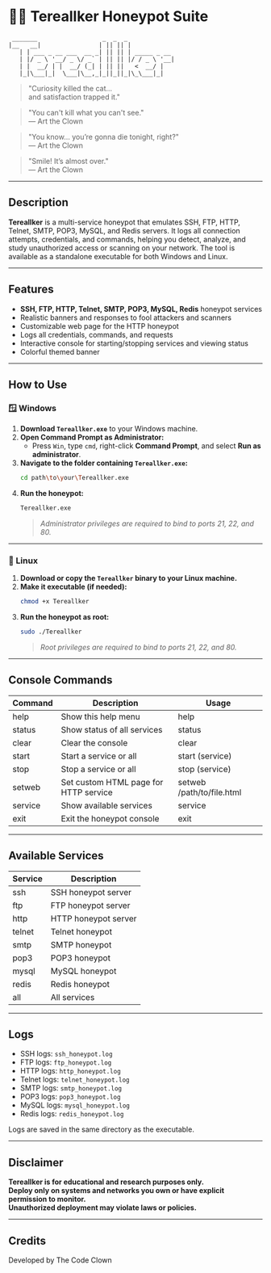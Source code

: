 # 🕵️‍♂️ Tereallker Honeypot Suite

```
 _______                  _  _  _             
|__   __|                | || || |            
   | | ___ _ __ ___  __ _| || || | _____ _ __ 
   | |/ _ \ '__/ _ \/ _` | || || |/ / _ \ '__|
   | |  __/ | |  __/ (_| | || ||   <  __/ |   
   |_|\___|_|  \___|\__,_|_||_||_|\_\___|_|   
```

> "Curiosity killed the cat...  
> and satisfaction trapped it."

> "You can't kill what you can't see."  
> — Art the Clown

> "You know... you’re gonna die tonight, right?"  
> — Art the Clown

> "Smile! It’s almost over."  
> — Art the Clown

---

## Description

**Tereallker** is a multi-service honeypot that emulates SSH, FTP, HTTP, Telnet, SMTP, POP3, MySQL, and Redis servers. It logs all connection attempts, credentials, and commands, helping you detect, analyze, and study unauthorized access or scanning on your network. The tool is available as a standalone executable for both Windows and Linux.

---

## Features

- **SSH, FTP, HTTP, Telnet, SMTP, POP3, MySQL, Redis** honeypot services
- Realistic banners and responses to fool attackers and scanners
- Customizable web page for the HTTP honeypot
- Logs all credentials, commands, and requests
- Interactive console for starting/stopping services and viewing status
- Colorful themed banner

---

## How to Use

### 🪟 Windows

1. **Download `Tereallker.exe`** to your Windows machine.
2. **Open Command Prompt as Administrator:**
   - Press `Win`, type `cmd`, right-click **Command Prompt**, and select **Run as administrator**.
3. **Navigate to the folder containing `Tereallker.exe`:**
   ```sh
   cd path\to\your\Tereallker.exe
   ```
4. **Run the honeypot:**
   ```sh
   Tereallker.exe
   ```
   > *Administrator privileges are required to bind to ports 21, 22, and 80.*

---

### 🐧 Linux

1. **Download or copy the `Tereallker` binary to your Linux machine.**
2. **Make it executable (if needed):**
   ```sh
   chmod +x Tereallker
   ```
3. **Run the honeypot as root:**
   ```sh
   sudo ./Tereallker
   ```
   > *Root privileges are required to bind to ports 21, 22, and 80.*

---

## Console Commands

| Command  | Description                                   | Usage                       |
|----------|-----------------------------------------------|-----------------------------|
| help     | Show this help menu                           | help                        |
| status   | Show status of all services                   | status                      |
| clear    | Clear the console                             | clear                       |
| start    | Start a service or all                        | start (service)             |
| stop     | Stop a service or all                         | stop (service)              |
| setweb   | Set custom HTML page for HTTP service         | setweb /path/to/file.html   |
| service  | Show available services                       | service                     |
| exit     | Exit the honeypot console                     | exit                        |

---

## Available Services

| Service | Description          |
|---------|----------------------|
| ssh     | SSH honeypot server  |
| ftp     | FTP honeypot server  |
| http    | HTTP honeypot server |
| telnet  | Telnet honeypot      |
| smtp    | SMTP honeypot        |
| pop3    | POP3 honeypot        |
| mysql   | MySQL honeypot       |
| redis   | Redis honeypot       |
| all     | All services         |

---

## Logs

- SSH logs: `ssh_honeypot.log`
- FTP logs: `ftp_honeypot.log`
- HTTP logs: `http_honeypot.log`
- Telnet logs: `telnet_honeypot.log`
- SMTP logs: `smtp_honeypot.log`
- POP3 logs: `pop3_honeypot.log`
- MySQL logs: `mysql_honeypot.log`
- Redis logs: `redis_honeypot.log`

Logs are saved in the same directory as the executable.

---

## Disclaimer

**Tereallker is for educational and research purposes only.  
Deploy only on systems and networks you own or have explicit permission to monitor.  
Unauthorized deployment may violate laws or policies.**

---

## Credits

Developed by The Code Clown
